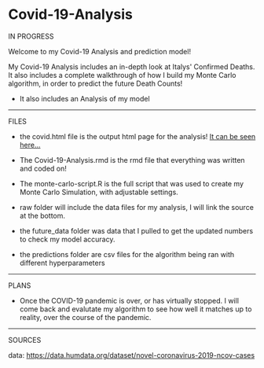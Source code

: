 # Covid-19-Analysis
IN PROGRESS

Welcome to my Covid-19 Analysis and prediction model!

My Covid-19 Analysis includes an in-depth look at Italys' Confirmed Deaths. It also includes a complete walkthrough of how I build my Monte Carlo algorithm, in order to predict the future Death Counts! 
* It also includes an Analysis of my model
*******
FILES

* the covid.html file is the output html page for the analysis! [It can be seen here...](https://alexander-kahanek.github.io/project/covid.html)

* The Covid-19-Analysis.rmd is the rmd file that everything was written and coded on!

* The monte-carlo-script.R is the full script that was used to create my Monte Carlo Simulation, with adjustable settings. 

* raw folder will include the data files for my analysis, I will link the source at the bottom.

* the future_data folder was data that I pulled to get the updated numbers to check my model accuracy.

* the predictions folder are csv files for the algorithm being ran with different hyperparameters

******* 
PLANS

* Once the COVID-19 pandemic is over, or has virtually stopped. I will come back and evalutate my algorithm to see how well it matches up to reality, over the course of the pandemic.
*******

SOURCES

data: https://data.humdata.org/dataset/novel-coronavirus-2019-ncov-cases
